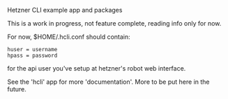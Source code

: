 Hetzner CLI example app and packages

This is a work in progress, not feature complete, reading info only for now.

For now, $HOME/.hcli.conf should contain:

	huser = username
	hpass = password

for the api user you've setup at hetzner's robot web interface.

See the 'hcli' app for more 'documentation'.  More to be put here in the
future.

